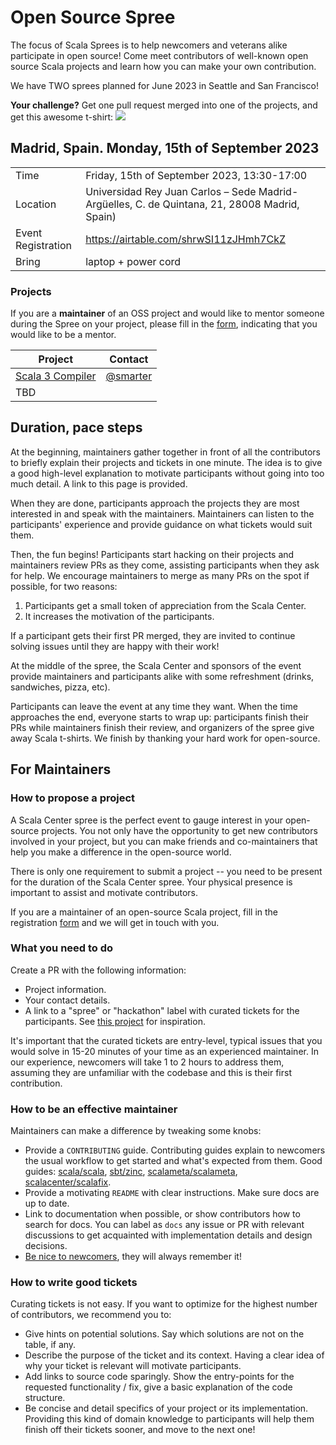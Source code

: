# Open Source Spree

The focus of Scala Sprees is to help newcomers and veterans alike participate
in open source! Come meet contributors of well-known open source Scala projects and
learn how you can make your own contribution.

We have TWO sprees planned for June 2023 in Seattle and San Francisco!

**Your challenge?** Get one pull request merged into one of the projects, and
get this awesome t-shirt:
![](https://pbs.twimg.com/media/CtnCrtvWAAAO0nE.jpg:small)

## Madrid, Spain. Monday, 15th of September 2023

|                    |                                                                                                 |
|--------------------|-------------------------------------------------------------------------------------------------|
| Time               | Friday, 15th of September 2023, 13:30-17:00                                                           |
| Location           | Universidad Rey Juan Carlos – Sede Madrid-Argüelles, C. de Quintana, 21, 28008 Madrid, Spain) |
| Event Registration | <https://airtable.com/shrwSI11zJHmh7CkZ>                                    |
| Bring              | laptop + power cord                                                                             |

### Projects

If you are a **maintainer** of an OSS project and would like to mentor someone during the Spree on your project, please fill in the [form](https://airtable.com/shrwSI11zJHmh7CkZ), indicating that you would like to be a mentor.

| Project                                                                              | Contact                                                              |
|--------------------------------------------------------------------------------------|----------------------------------------------------------------------|
| [Scala 3 Compiler](https://github.com/lampepfl/dotty) | [@smarter](https://github.com/smarter) |
| TBD | |

<!--
| Jamie Thompson | Guillaume Martres | Anatolii Kmetiuk |
|-|-|-|
| <img src="https://scala.epfl.ch/resources/img/jamiethompson.png"> | <img src="https://scala.epfl.ch/resources/img/guillaume-martres.jpg"> | <img src="https://scala.epfl.ch/resources/img/toli.png"> |

| Seth Tisue | Szymon Rodziewicz | Tomasz Godzik |
|-|-|-|
| <img src="https://i.imgur.com/ubdDky1.jpg" height="150" width="150"> | <img src="https://avatars.githubusercontent.com/u/4761866" height="150" width="150"> | <img src="https://avatars.githubusercontent.com/u/3807253" height="150" width="150"> | -->

## Duration, pace steps

At the beginning, maintainers gather together in front of all the contributors
to briefly explain their projects and tickets in one minute. The idea is to give
a good high-level explanation to motivate participants without going into too
much detail. A link to this page is provided.

When they are done, participants approach the projects they are most
interested in and speak with the maintainers. Maintainers can listen
to the participants' experience and provide guidance on what tickets
would suit them.

Then, the fun begins! Participants start hacking on their projects and
maintainers review PRs as they come, assisting participants when they ask for
help. We encourage maintainers to merge as many PRs on the spot if possible,
for two reasons:

1. Participants get a small token of appreciation from the Scala Center.
2. It increases the motivation of the participants.

If a participant gets their first PR merged, they are invited to continue solving
issues until they are happy with their work!

At the middle of the spree, the Scala Center and sponsors of the event provide
maintainers and participants alike with some refreshment (drinks, sandwiches,
pizza, etc).

Participants can leave the event at any time they want. When the time approaches
the end, everyone starts to wrap up: participants finish their PRs while
maintainers finish their review, and organizers of the spree give away Scala
t-shirts. We finish by thanking your hard work for open-source.

## For Maintainers

### How to propose a project

A Scala Center spree is the perfect event to gauge interest in your open-source
projects. You not only have the opportunity to get new contributors involved in
your project, but you can make friends and co-maintainers that help you
make a difference in the open-source world.

There is only one requirement to submit a project -- you need to be present for
the duration of the Scala Center spree. Your physical presence is important to
assist and motivate contributors.

If you are a maintainer of an open-source Scala project, fill in the registration
[form](https://airtable.com/shrwSI11zJHmh7CkZ) and we will get in touch with you.

### What you need to do

Create a PR with the following information:

- Project information.
- Your contact details.
- A link to a "spree" or "hackathon" label with curated tickets for the
  participants. See
  [this project](https://github.com/sbt/zinc/issues?utf8=✓&q=label:hackathon%20is:issue)
  for inspiration.

It's important that the curated tickets are entry-level, typical issues that you
would solve in 15-20 minutes of your time as an experienced maintainer. In our
experience, newcomers will take 1 to 2 hours to address them, assuming they are
unfamiliar with the codebase and this is their first contribution.

### How to be an effective maintainer

Maintainers can make a difference by tweaking some knobs:

- Provide a `CONTRIBUTING` guide. Contributing guides explain to newcomers the
  usual workflow to get started and what's expected from them. Good guides:
  [scala/scala](https://github.com/scala/scala/blob/2.12.x/CONTRIBUTING.md),
  [sbt/zinc](https://github.com/sbt/zinc/blob/1.x/CONTRIBUTING.md),
  [scalameta/scalameta](https://github.com/scalameta/scalameta/blob/master/CONTRIBUTING.md),
  [scalacenter/scalafix](https://github.com/scala/scala/blob/2.12.x/CONTRIBUTING.md).
- Provide a motivating `README` with clear instructions. Make sure docs are up
  to date.
- Link to documentation when possible, or show contributors how to search for
  docs. You can label as `docs` any issue or PR with relevant discussions to get
  acquainted with implementation details and design decisions.
- [Be nice to newcomers](http://brson.github.io/2017/04/05/minimally-nice-maintainer),
  they will always remember it!

### How to write good tickets

Curating tickets is not easy. If you want to optimize for the highest number of
contributors, we recommend you to:

- Give hints on potential solutions. Say which solutions are not on the table,
  if any.
- Describe the purpose of the ticket and its context. Having a clear idea of why
  your ticket is relevant will motivate participants.
- Add links to source code sparingly. Show the entry-points for the requested
  functionality / fix, give a basic explanation of the code structure.
- Be concise and detail specifics of your project or its implementation.
  Providing this kind of domain knowledge to participants will help them finish
  off their tickets sooner, and move to the next one!
